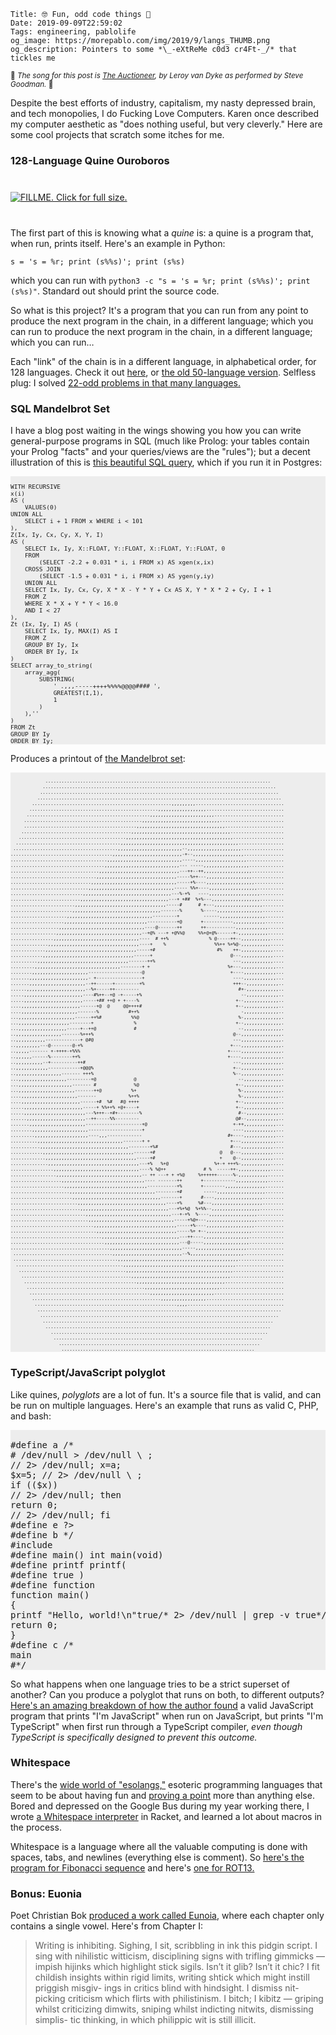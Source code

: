     Title: 🤓 Fun, odd code things 🐉
    Date: 2019-09-09T22:59:02
    Tags: engineering, pablolife
    og_image: https://morepablo.com/img/2019/9/langs_THUMB.png
    og_description: Pointers to some *\_-eXtReMe c0d3 cr4Ft-_/* that tickles me

<small>🎵 <em>The song for this post is <a href="https://www.youtube.com/watch?v=6wEx_EiZfaM">The Auctioneer</a>, by Leroy van Dyke as performed by Steve Goodman.</em> 🎵</small>

Despite the best efforts of industry, capitalism, my nasty depressed brain, and
tech monopolies, I do Fucking Love Computers. Karen once described my computer
aesthetic as "does nothing useful, but very cleverly." Here are some cool
projects that scratch some itches for me.

### 128-Language Quine Ouroboros

<div class="caption-img-block" style="margin: 25px auto">
<a href="https://github.com/mame/quine-relay" target="blank">
<img src="/img/2019/9/langs_THUMB.png" alt="FILLME. Click for full size." style="margin: 15px auto;" />
</a>
</div>

The first part of this is knowing what a _quine_ is: a quine is a program that,
when run, prints itself. Here's an example in Python:

```
s = 's = %r; print (s%%s)'; print (s%s)
```

which you can run with `python3 -c "s = 's = %r; print (s%%s)'; print (s%s)"`.
Standard out should print the source code.

So what is this project? It's a program that you can run from any point to
produce the next program in the chain, in a different language; which you can run
to produce the next program in the chain, in a different language; which you can
run…

Each "link" of the chain is in a different language, in alphabetical order, for
128 languages. Check it out [here][1], or [the old 50-language version][2].
Selfless plug: I solved [22-odd problems in that many languages.][3]

### SQL Mandelbrot Set

I have a blog post waiting in the wings showing you how you can write
general-purpose programs in SQL (much like Prolog: your tables contain your
Prolog "facts" and your queries/views are the "rules"); but a decent
illustration of this is [this beautiful SQL query][5], which if you run it in
Postgres:

<pre style="background-color: #ededed; font-size: 0.8em"><code>
WITH RECURSIVE
x(i)
AS (
    VALUES(0)
UNION ALL
    SELECT i + 1 FROM x WHERE i < 101
),
Z(Ix, Iy, Cx, Cy, X, Y, I)
AS (
    SELECT Ix, Iy, X::FLOAT, Y::FLOAT, X::FLOAT, Y::FLOAT, 0
    FROM
        (SELECT -2.2 + 0.031 * i, i FROM x) AS xgen(x,ix)
    CROSS JOIN
        (SELECT -1.5 + 0.031 * i, i FROM x) AS ygen(y,iy)
    UNION ALL
    SELECT Ix, Iy, Cx, Cy, X * X - Y * Y + Cx AS X, Y * X * 2 + Cy, I + 1
    FROM Z
    WHERE X * X + Y * Y < 16.0
    AND I < 27
),
Zt (Ix, Iy, I) AS (
    SELECT Ix, Iy, MAX(I) AS I
    FROM Z
    GROUP BY Iy, Ix
    ORDER BY Iy, Ix
)
SELECT array_to_string(
    array_agg(
        SUBSTRING(
            ' .,,,-----++++%%%%@@@@#### ',
            GREATEST(I,1),
            1
        )
    ),''
)
FROM Zt
GROUP BY Iy
ORDER BY Iy;
</code></pre>

Produces a printout of [the Mandelbrot set][4]:

<pre style="background-color: #ededed; font-size: .6em"><code>
             ....................................................................................
            .......................................................................................
           .........................................................................................
          ...........................................................................................
        ....................................................,,,,,,,,,.................................
       ................................................,,,,,,,,,,,,,,,,,,.............................
      ..............................................,,,,,,,,,,,,,,,,,,,,,,,,..........................
     ............................................,,,,,,,,,,,,,,,,,,,,,,,,,,,,,........................
     ..........................................,,,,,,,,,,,,,,,,,,,,,,,,,,,,,,,,,......................
    .........................................,,,,,,,,,,,,,,,,,,,,,,,,,,,,,,,,,,,,,....................
   ........................................,,,,,,,,,,,,,,,,,,,,,,,,,,,,,,,,,,,,,,,,...................
  .......................................,,,,,,,,,,,,,,,,,,,,,,,,,,,,,,,,,,,,,,,,,,,,.................
 .......................................,,,,,,,,,,,,,,,,,,,,,,,,--,,,,,,,,,,,,,,,,,,,,................
......................................,,,,,,,,,,,,,,,,,,,,,,,,,,-+--,,,,,,,,,,,,,,,,,,,...............
....................................,,,,,,,,,,,,,,,,,,,,,,,,,,,,-----,,,,,,,,,,,,,,,,,,,..............
...................................,,,,,,,,,,,,,,,,,,,,,,,,,,,,--- -----,,,,,,,,,,,,,,,,,.............
.................................,,,,,,,,,,,,,,,,,,,,,,,,,,,,,,---++--++,,,,,,,,,,,,,,,,,,............
................................,,,,,,,,,,,,,,,,,,,,,,,,,,,,,,-----%++---,,,,,,,,,,,,,,,,,............
..............................,,,,,,,,,,,,,,,,,,,,,,,,,,,,,,,,-----+%----,,,,,,,,,,,,,,,,,,...........
.............................,,,,,,,,,,,,,,,,,,,,,,,,,,,,,,,,----- %%+----,,,,,,,,,,,,,,,,,,..........
...........................,,,,,,,,,,,,,,,,,,,,,,,,,,,,,,,,,---%-+%   ----,,,,,,,,,,,,,,,,,,,.........
..........................,,,,,,,,,,,,,,,,,,,,,,,,,,,,,,,,,---+ +##  %+%---,,,,,,,,,,,,,,,,,,.........
........................,,,,,,,,,,,,,,,,,,,,,,,,,,,,,,,,,,-----#      # +---,,,,,,,,,,,,,,,,,,........
.......................,,,,,,,,,,,,,,,,,,,,,,,,,,,,,,,,,-------%       %-----,,,,,,,,,,,,,,,,,........
.....................,,,,,,,,,,,,,,,,,,,,,,,,,,,,,,,,---------+         ------,,,,,,,,,,,,,,,,,.......
....................,,,,,,,,,,,,,,,,,,,,,,,,,,,,,,,-----------+@       +-----------,,,,,,,,,,,,.......
..................,,,,,,,,,,,,,,,,,,,,,,,,,,,,,,,,----@-------++       ++-----------,,,,,,,,,,,,......
.................,,,,,,,,,,,,,,,,,,,,,,,,,,,,,,,,--+@% ---+ +@%%@     %%+@+@%------+-,,,,,,,,,,,......
................,,,,,,,,,,,,,,,,,,,,,,,,,,,,,,,,----  # ++%               % @-----++--,,,,,,,,,,,.....
..............,,,,,,,,,,,,,,,,,,,,,,,,,,,,,,,,,,----+    %                  %%++ %+%@-,,,,,,,,,,,.....
.............,,,,,,,,,,,,,,,,,,,,,,,,,,,,,,,,,,-----+#                       #%    ++-,,,,,,,,,,,,....
............,,,,,,,,,,,,,,,,,,,,,,,,,,,,,,,,,,------+                             @---,,,,,,,,,,,,....
..........,,,,,,,,,,,,,,,,,,,,,,,,,,,,,,,,,,-------++%                             ---,,,,,,,,,,,,....
.........,,,,,,,,,,,,,,,,,,,,,,,,,,,,,,,,--------+ +                             %+---,,,,,,,,,,,,,...
........,,,,,,,,,,,,,,,,,,,,,--------------------@                                +----,,,,,,,,,,,,...
.......,,,,,,,,,,,,,,,,,,,,,,- +-----------------+                                 ----,,,,,,,,,,,,...
.......,,,,,,,,,,,,,,,,,,,,,--++------+---------+%                                 +++--,,,,,,,,,,,,..
......,,,,,,,,,,,,,,,,,,,,,,--%+-----++---------                                     #+-,,,,,,,,,,,,..
.....,,,,,,,,,,,,,,,,,,,,,,----#%++--+@ -+-----+%                                     --,,,,,,,,,,,,..
.....,,,,,,,,,,,,,,,,,,,,,,-----+## ++@ + +----%                                    +--,,,,,,,,,,,,,..
....,,,,,,,,,,,,,,,,,,,,,,------+@  @     @@++++#                                   +--,,,,,,,,,,,,,..
....,,,,,,,,,,,,,,,,,,,,,-------%           #++%                                      -,,,,,,,,,,,,,..
...,,,,,,,,,,,,,,,,,,,,,------++%#           %%@                                     %-,,,,,,,,,,,,,,.
...,,,,,,,,,,,,,,,,,,,--------+               %                                     +--,,,,,,,,,,,,,,.
...,,,,,,,,,,,,,,,,,,-----+--++@              #                                      --,,,,,,,,,,,,,,.
..,,,,,,,,,,,,,,,,,-------%+++%                                                    @--,,,,,,,,,,,,,,,.
..,,,,,,,,,,,-------------+ @#@                                                    ---,,,,,,,,,,,,,,,.
..,,,,,,,,,---@--------@-+%                                                       +---,,,,,,,,,,,,,,,.
..,,,,,------- +-++++-+%%%                                                       +----,,,,,,,,,,,,,,,.
..,,,,,,------%--------++%                                                       +----,,,,,,,,,,,,,,,.
..,,,,,,,,,,--+----------++#                                                       ---,,,,,,,,,,,,,,,.
..,,,,,,,,,,,,------------+@@@%                                                    +--,,,,,,,,,,,,,,,.
..,,,,,,,,,,,,,,,,,------- +++%                                                    %--,,,,,,,,,,,,,,,.
...,,,,,,,,,,,,,,,,,,---------+@              @                                      --,,,,,,,,,,,,,,.
...,,,,,,,,,,,,,,,,,,,,------- #              %@                                    +--,,,,,,,,,,,,,,.
...,,,,,,,,,,,,,,,,,,,,,-------++@           %+                                      %-,,,,,,,,,,,,,,.
....,,,,,,,,,,,,,,,,,,,,,-------            %++%                                     %-,,,,,,,,,,,,,..
....,,,,,,,,,,,,,,,,,,,,,,------+#  %#   #@ ++++                                    +--,,,,,,,,,,,,,..
.....,,,,,,,,,,,,,,,,,,,,,,-----+ %%++% +@+----+                                    +--,,,,,,,,,,,,,..
.....,,,,,,,,,,,,,,,,,,,,,,,---%+++--+#+--------%                                    #--,,,,,,,,,,,,..
......,,,,,,,,,,,,,,,,,,,,,,--++-----%%---------                                    @#--,,,,,,,,,,,,..
.......,,,,,,,,,,,,,,,,,,,,,---------------------+@                                +-++,,,,,,,,,,,,...
........,,,,,,,,,,,,,,,,,,,,,--------------------+                                 ----,,,,,,,,,,,,...
.........,,,,,,,,,,,,,,,,,,,,----,,,-------------                                #+----,,,,,,,,,,,,...
..........,,,,,,,,,,,,,,,,,,,,,,,,,,,,,,,,-------+ +                              +---,,,,,,,,,,,,,...
...........,,,,,,,,,,,,,,,,,,,,,,,,,,,,,,,,,--------+%#                           #---,,,,,,,,,,,,....
............,,,,,,,,,,,,,,,,,,,,,,,,,,,,,,,,,,------+#                        @   @---,,,,,,,,,,,,....
.............,,,,,,,,,,,,,,,,,,,,,,,,,,,,,,,,,,-----+#                        +    @--,,,,,,,,,,,,....
..............,,,,,,,,,,,,,,,,,,,,,,,,,,,,,,,,,,---+%   %+@                 %+-+ +++%-,,,,,,,,,,,.....
................,,,,,,,,,,,,,,,,,,,,,,,,,,,,,,,,----% %@++              # %  -----++-,,,,,,,,,,,,.....
.................,,,,,,,,,,,,,,,,,,,,,,,,,,,,,,,,-- ++ ---+ + +%@     %++++++------%-,,,,,,,,,,,......
...................,,,,,,,,,,,,,,,,,,,,,,,,,,,,,,,---- -------++       +------------,,,,,,,,,,,,......
....................,,,,,,,,,,,,,,,,,,,,,,,,,,,,,,,-----------+%       +--------,,,,,,,,,,,,,,,.......
......................,,,,,,,,,,,,,,,,,,,,,,,,,,,,,,,,--------+#        -----,,,,,,,,,,,,,,,,,,.......
.......................,,,,,,,,,,,,,,,,,,,,,,,,,,,,,,,,,-------+       #----,,,,,,,,,,,,,,,,,,........
.........................,,,,,,,,,,,,,,,,,,,,,,,,,,,,,,,,,----+%      %#---,,,,,,,,,,,,,,,,,,,........
..........................,,,,,,,,,,,,,,,,,,,,,,,,,,,,,,,,,---+%+%@  %+%%--,,,,,,,,,,,,,,,,,,.........
............................,,,,,,,,,,,,,,,,,,,,,,,,,,,,,,,,---+-+%  %----,,,,,,,,,,,,,,,,,,..........
.............................,,,,,,,,,,,,,,,,,,,,,,,,,,,,,,,,-----+%@+---,,,,,,,,,,,,,,,,,,,..........
...............................,,,,,,,,,,,,,,,,,,,,,,,,,,,,,,,-----+%----,,,,,,,,,,,,,,,,,,...........
................................,,,,,,,,,,,,,,,,,,,,,,,,,,,,,,-----%+ +--,,,,,,,,,,,,,,,,,............
..................................,,,,,,,,,,,,,,,,,,,,,,,,,,,,,---++----,,,,,,,,,,,,,,,,,.............
...................................,,,,,,,,,,,,,,,,,,,,,,,,,,,,---@-----,,,,,,,,,,,,,,,,,.............
.....................................,,,,,,,,,,,,,,,,,,,,,,,,,,,-----,,,,,,,,,,,,,,,,,,,..............
 .....................................,,,,,,,,,,,,,,,,,,,,,,,,,,--%,,,,,,,,,,,,,,,,,,,,...............
 .......................................,,,,,,,,,,,,,,,,,,,,,,,,,,,,,,,,,,,,,,,,,,,,,.................
  ........................................,,,,,,,,,,,,,,,,,,,,,,,,,,,,,,,,,,,,,,,,,,..................
   ........................................,,,,,,,,,,,,,,,,,,,,,,,,,,,,,,,,,,,,,,,,...................
    .........................................,,,,,,,,,,,,,,,,,,,,,,,,,,,,,,,,,,,,,....................
     ..........................................,,,,,,,,,,,,,,,,,,,,,,,,,,,,,,,,,......................
      ............................................,,,,,,,,,,,,,,,,,,,,,,,,,,,,........................
       .............................................,,,,,,,,,,,,,,,,,,,,,,,,..........................
        ................................................,,,,,,,,,,,,,,,,,.............................
         .....................................................,,,,....................................
          ...........................................................................................
           .........................................................................................
            ......................................................................................
             ....................................................................................
               .................................................................................
                ..............................................................................
                  ...........................................................................
                   ........................................................................
</code></pre>

### TypeScript/JavaScript polyglot

Like quines, _polyglots_ are a lot of fun. It's a source file that is valid, and
can be run on multiple languages. Here's an example that runs as valid C, PHP,
and bash:

<pre style="background-color: #ededed;"></code>
#define a /*
#<?php
echo "\010Hello, world!\n";// 2> /dev/null > /dev/null \ ;
// 2> /dev/null; x=a;
$x=5; // 2> /dev/null \ ;
if (($x))
// 2> /dev/null; then
return 0;
// 2> /dev/null; fi
#define e ?>
#define b */
#include <stdio.h>
#define main() int main(void)
#define printf printf(
#define true )
#define function
function main()
{
printf "Hello, world!\n"true/* 2> /dev/null | grep -v true*/;
return 0;
}
#define c /*
main
#*/
</code></pre>

So what happens when one language tries to be a strict superset of another? Can
you produce a polyglot that runs on both, to different outputs? [Here's an
amazing breakdown of how the author found][6] a valid JavaScript program that
prints "I'm JavaScript" when run on JavaScript, but prints "I'm TypeScript" when
first run through a TypeScript compiler, _even though TypeScript is specifically
designed to prevent this outcome._

### Whitespace

There's the [wide world of "esolangs,"][7] esoteric programming languages that
seem to be about having fun and [proving a point][8] more than anything else.
Bored and depressed on the Google Bus during my year working there, I wrote [a
Whitespace interpreter][9] in Racket, and learned a lot about macros in the
process.

Whitespace is a language where all the valuable computing is done with spaces,
tabs, and newlines (everything else is comment). So [here's the program for
Fibonacci sequence][10] and here's [one for ROT13.][11]

### Bonus: Euonia

Poet Christian Bok [produced a work called Eunoia][12], where each chapter only
contains a single vowel. Here's from Chapter I:

>  Writing is inhibiting. Sighing, I sit, scribbling in ink
> this pidgin script. I sing with nihilistic witticism,
> disciplining signs with trifling gimmicks — impish
> hijinks which highlight stick sigils. Isn’t it glib?
> Isn’t it chic? I fit childish insights within rigid limits,
> writing shtick which might instill priggish misgiv-
> ings in critics blind with hindsight. I dismiss nit-
> picking criticism which flirts with philistinism. I
> bitch; I kibitz — griping whilst criticizing dimwits,
> sniping whilst indicting nitwits, dismissing simplis-
> tic thinking, in which philippic wit is still illicit.

   [1]: https://github.com/mame/quine-relay
   [2]: https://github.com/mame/quine-relay/tree/50
   [3]: https://github.com/pablo-meier/advent-of-code
   [4]: https://en.wikipedia.org/wiki/Mandelbrot_set
   [5]: https://wiki.postgresql.org/wiki/Mandelbrot_set
   [6]: https://medium.com/@jasvir/monoglots-when-a-subset-is-not-1604e3a51d9
   [7]: https://github.com/angrykoala/awesome-esolangs
   [8]: https://twitter.com/dril/status/435373709344251904
   [9]: https://github.com/pablo-meier/invisible-thief
   [10]: https://github.com/pablo-meier/Invisible-Thief/blob/master/examples/fibonacci.ws
   [11]: https://github.com/pablo-meier/Invisible-Thief/blob/master/examples/rot13.ws
   [12]: https://en.wikipedia.org/wiki/Eunoia_%28book%29
